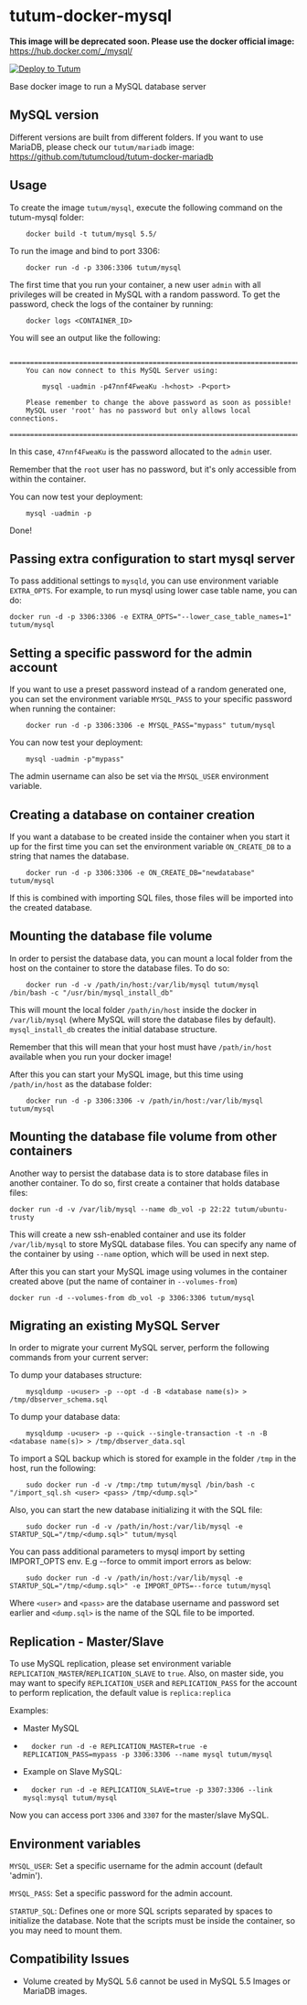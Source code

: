 tutum-docker-mysql
==================

**This image will be deprecated soon. Please use the docker official image:** https://hub.docker.com/_/mysql/

[![Deploy to Tutum](https://s.tutum.co/deploy-to-tutum.svg)](https://dashboard.tutum.co/stack/deploy/)

Base docker image to run a MySQL database server


MySQL version
-------------

Different versions are built from different folders. If you want to use MariaDB, please check our `tutum/mariadb` image: https://github.com/tutumcloud/tutum-docker-mariadb


Usage
-----

To create the image `tutum/mysql`, execute the following command on the tutum-mysql folder:

        docker build -t tutum/mysql 5.5/

To run the image and bind to port 3306:

        docker run -d -p 3306:3306 tutum/mysql

The first time that you run your container, a new user `admin` with all privileges
will be created in MySQL with a random password. To get the password, check the logs
of the container by running:

        docker logs <CONTAINER_ID>

You will see an output like the following:

        ========================================================================
        You can now connect to this MySQL Server using:

            mysql -uadmin -p47nnf4FweaKu -h<host> -P<port>

        Please remember to change the above password as soon as possible!
        MySQL user 'root' has no password but only allows local connections.
        ========================================================================

In this case, `47nnf4FweaKu` is the password allocated to the `admin` user.

Remember that the `root` user has no password, but it's only accessible from within the container.

You can now test your deployment:

        mysql -uadmin -p

Done!

Passing extra configuration to start mysql server
------------------------------------------------

To pass additional settings to `mysqld`, you can use environment variable `EXTRA_OPTS`.
For example, to run mysql using lower case table name, you can do:

    docker run -d -p 3306:3306 -e EXTRA_OPTS="--lower_case_table_names=1" tutum/mysql

Setting a specific password for the admin account
-------------------------------------------------

If you want to use a preset password instead of a random generated one, you can
set the environment variable `MYSQL_PASS` to your specific password when running the container:

        docker run -d -p 3306:3306 -e MYSQL_PASS="mypass" tutum/mysql

You can now test your deployment:

        mysql -uadmin -p"mypass"

The admin username can also be set via the `MYSQL_USER` environment variable.



Creating a database on container creation
-------------------------------------------------

If you want a database to be created inside the container when you start it up
for the first time you can set the environment variable `ON_CREATE_DB` to a string
that names the database.

        docker run -d -p 3306:3306 -e ON_CREATE_DB="newdatabase" tutum/mysql

If this is combined with importing SQL files, those files will be imported into the
created database.

Mounting the database file volume
---------------------------------

In order to persist the database data, you can mount a local folder from the host
on the container to store the database files. To do so:

        docker run -d -v /path/in/host:/var/lib/mysql tutum/mysql /bin/bash -c "/usr/bin/mysql_install_db"

This will mount the local folder `/path/in/host` inside the docker in `/var/lib/mysql` (where MySQL will store the database files by default). `mysql_install_db` creates the initial database structure.

Remember that this will mean that your host must have `/path/in/host` available when you run your docker image!

After this you can start your MySQL image, but this time using `/path/in/host` as the database folder:

        docker run -d -p 3306:3306 -v /path/in/host:/var/lib/mysql tutum/mysql


Mounting the database file volume from other containers
------------------------------------------------------

Another way to persist the database data is to store database files in another container.
To do so, first create a container that holds database files:

    docker run -d -v /var/lib/mysql --name db_vol -p 22:22 tutum/ubuntu-trusty

This will create a new ssh-enabled container and use its folder `/var/lib/mysql` to store MySQL database files.
You can specify any name of the container by using `--name` option, which will be used in next step.

After this you can start your MySQL image using volumes in the container created above (put the name of container in `--volumes-from`)

    docker run -d --volumes-from db_vol -p 3306:3306 tutum/mysql


Migrating an existing MySQL Server
----------------------------------

In order to migrate your current MySQL server, perform the following commands from your current server:

To dump your databases structure:

        mysqldump -u<user> -p --opt -d -B <database name(s)> > /tmp/dbserver_schema.sql

To dump your database data:

        mysqldump -u<user> -p --quick --single-transaction -t -n -B <database name(s)> > /tmp/dbserver_data.sql

To import a SQL backup which is stored for example in the folder `/tmp` in the host, run the following:

        sudo docker run -d -v /tmp:/tmp tutum/mysql /bin/bash -c "/import_sql.sh <user> <pass> /tmp/<dump.sql>"

Also, you can start the new database initializing it with the SQL file:

        sudo docker run -d -v /path/in/host:/var/lib/mysql -e STARTUP_SQL="/tmp/<dump.sql>" tutum/mysql

You can pass additional parameters to mysql import by setting IMPORT_OPTS env.
E.g --force to ommit import errors as below:

        sudo docker run -d -v /path/in/host:/var/lib/mysql -e STARTUP_SQL="/tmp/<dump.sql>" -e IMPORT_OPTS=--force tutum/mysql

Where `<user>` and `<pass>` are the database username and password set earlier and `<dump.sql>` is the name of the SQL file to be imported.


Replication - Master/Slave
-------------------------
To use MySQL replication, please set environment variable `REPLICATION_MASTER`/`REPLICATION_SLAVE` to `true`. Also, on master side, you may want to specify `REPLICATION_USER` and `REPLICATION_PASS` for the account to perform replication, the default value is `replica:replica`

Examples:
- Master MySQL
-
        docker run -d -e REPLICATION_MASTER=true -e REPLICATION_PASS=mypass -p 3306:3306 --name mysql tutum/mysql

- Example on Slave MySQL:
-
        docker run -d -e REPLICATION_SLAVE=true -p 3307:3306 --link mysql:mysql tutum/mysql

Now you can access port `3306` and `3307` for the master/slave MySQL.

Environment variables
---------------------

`MYSQL_USER`: Set a specific username for the admin account (default 'admin').

`MYSQL_PASS`: Set a specific password for the admin account.

`STARTUP_SQL`: Defines one or more SQL scripts separated by spaces to initialize the database. Note that the scripts must be inside the container, so you may need to mount them.

Compatibility Issues
--------------------

- Volume created by MySQL 5.6 cannot be used in MySQL 5.5 Images or MariaDB images.
